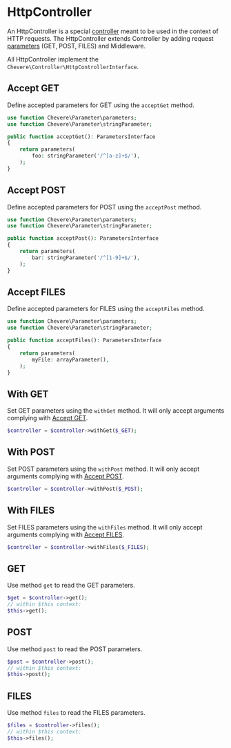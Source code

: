 # HttpController

An HttpController is a special [controller](controller.md) meant to be used in the context of HTTP requests. The HttpController extends Controller by adding request [parameters](parameter.md) (GET, POST, FILES) and Middleware.

All HttpController implement the `Chevere\Controller\HttpControllerInterface`.

## Accept GET

Define accepted parameters for GET using the `acceptGet` method.

```php
use function Chevere\Parameter\parameters;
use function Chevere\Parameter\stringParameter;

public function acceptGet(): ParametersInterface
{
    return parameters(
        foo: stringParameter('/^[a-z]+$/'),
    );
}
```

## Accept POST

Define accepted parameters for POST using the `acceptPost` method.

```php
use function Chevere\Parameter\parameters;
use function Chevere\Parameter\stringParameter;

public function acceptPost(): ParametersInterface
{
    return parameters(
        bar: stringParameter('/^[1-9]+$/'),
    );
}
```

## Accept FILES

Define accepted parameters for FILES using the `acceptFiles` method.

```php
use function Chevere\Parameter\parameters;
use function Chevere\Parameter\stringParameter;

public function acceptFiles(): ParametersInterface
{
    return parameters(
        myFile: arrayParameter(),
    );
}
```

## With GET

Set GET parameters using the `withGet` method. It will only accept arguments complying with [Accept GET](#accept-get).

```php
$controller = $controller->withGet($_GET);
```

## With POST

Set POST parameters using the `withPost` method. It will only accept arguments complying with [Accept POST](#accept-post).

```php
$controller = $controller->withPost($_POST);
```

## With FILES

Set FILES parameters using the `withFiles` method. It will only accept arguments complying with [Accept FILES](#accept-files).

```php
$controller = $controller->withFiles($_FILES);
```

## GET

Use method `get` to read the GET parameters.

```php
$get = $controller->get();
// within $this context:
$this->get();
```

## POST

Use method `post` to read the POST parameters.

```php
$post = $controller->post();
// within $this context:
$this->post();
```

## FILES

Use method `files` to read the FILES parameters.

```php
$files = $controller->files();
// within $this context:
$this->files();
```
